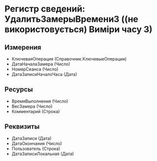 ﻿# Регистр сведений: УдалитьЗамерыВремени3 ((не використовується) Виміри часу 3)

## Измерения

- КлючеваяОперация (Справочник.КлючевыеОперации)
- ДатаНачалаЗамера (Число)
- НомерСеанса (Число)
- ДатаЗаписиНачалоЧаса (Дата)

## Ресурсы

- ВремяВыполнения (Число)
- ВесЗамера (Число)
- Комментарий (Строка)

## Реквизиты

- ДатаЗаписи (Дата)
- ДатаОкончания (Число)
- Пользователь (Строка)
- ДатаЗаписиЛокальная (Дата)

